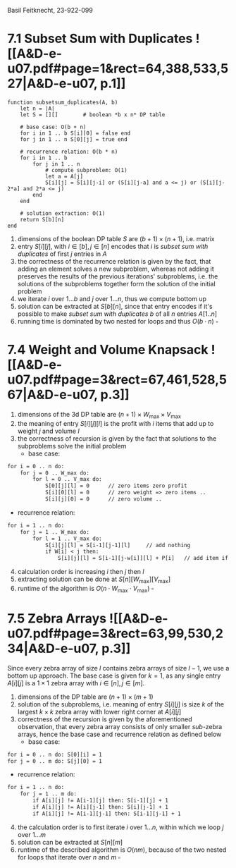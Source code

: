 
Basil Feitknecht, 23-922-099



# 7.1       Subset Sum with Duplicates ![[A&D-e-u07.pdf#page=1&rect=64,388,533,527|A&D-e-u07, p.1]]

```
function subsetsum_duplicates(A, b)
	let n = |A|
	let S = [][]		# boolean *b x n* DP table
	
	# base case: O(b + n)
	for i in 1 .. b S[i][0] = false end
	for j in 1 .. n S[0][j] = true end
	
	# recurrence relation: O(b * n)
	for i in 1 .. b
		for j in 1 .. n
			# compute subproblem: O(1)
			let a = A[j]
			S[i][j] = S[i][j-i] or (S[i][j-a] and a <= j) or (S[i][j-2*a] and 2*a <= j)
		end
	end
	
	# solution extraction: O(1)
	return S[b][n]
end
```


1. dimensions of the boolean DP table $S$ are $(b+1) \times (n+1)$, i.e. matrix
2. entry $S[i][j]$, with $i \in [b], j \in [n]$ encodes that $i$ is *subset sum with duplicates* of first $j$ entries in $A$
3. the correctness of the recurrence relation is given by the fact, that adding an element solves a new subproblem, whereas not adding it preserves the results of the previous iterations' subproblems, i.e. the solutions of the subproblems together form the solution of the initial problem
4. we iterate $i$ over $1 \dots b$ and $j$ over $1 \dots n$, thus we compute bottom up
5. solution can be extracted at $S[b][n]$, since that entry encodes if it's possible to make *subset sum with duplicates* $b$ of all $n$ entries $A[1 ..n]$
6. running time is dominated by two nested for loops and thus $O(b \cdot n)$
$\square$

<div class="page-break" style="page-break-before: always;"></div>

# 7.4       Weight and Volume Knapsack ![[A&D-e-u07.pdf#page=3&rect=67,461,528,567|A&D-e-u07, p.3]]
1. dimensions of the 3d DP table are $(n+1) \times W_{\max} \times V_{\max}$ 
2. the meaning of entry $S[i][j][l]$ is the profit with $i$ items that add up to weight $j$ and volume $l$ 
3. the correctness of recursion is given by the fact that solutions to the subproblems solve the initial problem
   - base case:
```txt
for i = 0 .. n do:
    for j = 0 .. W_max do:
        for l = 0 .. V_max do:
            S[0][j][l] = 0      // zero items zero profit
            S[i][0][l] = 0      // zero weight => zero items ..
            S[i][j][0] = 0      // zero volume ..
```

   - recurrence relation:
```txt
for i = 1 .. n do:
    for j = 1 .. W_max do:
        for l = 1 .. V_max do:
            S[i][j][l] = S[i-1][j-1][l]     // add nothing
            if W[i] < j then:
                S[i][j][l] = S[i-1][j-w[i]][l] + P[i]   // add item if not exceed limits
```

4. calculation order is increasing $i$ then $j$ then $l$
5. extracting solution can be done at $S[n][W_{\max}][V_{\max}]$
6. runtime of the algorithm is $O(n \cdot W_{\max} \cdot V_{\max})$
$\square$

<div class="page-break" style="page-break-before: always;"></div>

# 7.5    Zebra Arrays ![[A&D-e-u07.pdf#page=3&rect=63,99,530,234|A&D-e-u07, p.3]]
Since every zebra array of size $l$ contains zebra arrays of size $l-1$, we use a bottom up approach. The base case is given for $k=1$, as any single entry $A[i][j]$ is a $1 \times 1$ zebra array with $i \in [n], j \in [m]$.

1. dimensions of the DP table are $(n+1) \times (m+1)$
2. solution of the subproblems, i.e. meaning of entry $S[i][j]$ is size $k$ of the largest $k \times k$ zebra array with lower right corner at $A[i][j]$
3. correctness of the recursion is given by the aforementioned observation, that every zebra array consists of only smaller *sub*-zebra arrays, hence the base case and recurrence relation as defined below
   - base case:
```txt
for i = 0 .. n do: S[0][i] = 1
for j = 0 .. m do: S[j][0] = 1
```

   - recurrence relation:
```txt
for i = 1 .. n do:
    for j = 1 .. m do:
        if A[i][j] != A[i-1][j] then: S[i-1][j] + 1
        if A[i][j] != A[i][j-1] then: S[i][j-1] + 1
        if A[i][j] != A[i-1][j-1] then: S[i-1][j-1] + 1
```

4. the calculation order is to first iterate $i$ over $1\dots n$, within which we loop $j$ over $1\dots m$
5. solution can be extracted at $S[n][m]$
6. runtime of the described algorithm is $O(nm)$, because of the two nested for loops that iterate over $n$ and $m$
$\square$
